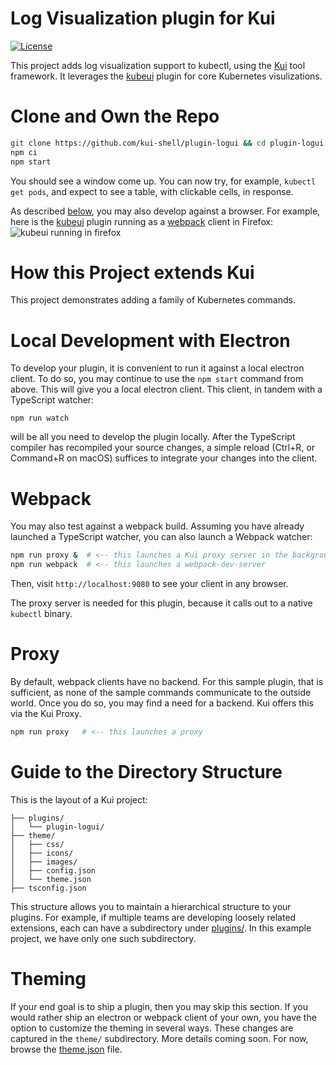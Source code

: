 # Log Visualization plugin for Kui

[![License](https://img.shields.io/badge/license-Apache%202.0-blue.svg)](https://opensource.org/licenses/Apache-2.0)

This project adds log visualization support to kubectl, using the
[Kui](https://github.com/IBM/kui) tool framework. It leverages the
[kubeui](https://github.com/kui-shell/plugin-kubeui) plugin for core
Kubernetes visulizations.

# Clone and Own the Repo

```bash
git clone https://github.com/kui-shell/plugin-logui && cd plugin-logui
npm ci
npm start
```

You should see a window come up. You can now try, for example,
`kubectl get pods`, and expect to see a table, with clickable cells,
in response.

As described [below](#webpack), you may also develop against a
browser. For example, here is the
[kubeui](https://github.com/kui-shell/plugin-kubeui) plugin running as
a [webpack](https://webpack.js.org/) client in Firefox: ![kubeui
running in firefox](docs/kubeui-firefox.png)

# How this Project extends Kui

This project demonstrates adding a family of Kubernetes commands.

# Local Development with Electron

To develop your plugin, it is convenient to run it against a local
electron client. To do so, you may continue to use the `npm start`
command from above. This will give you a local electron client. This
client, in tandem with a TypeScript watcher:

```
npm run watch
```

will be all you need to develop the plugin locally. After the
TypeScript compiler has recompiled your source changes, a simple
reload (Ctrl+R, or Command+R on macOS) suffices to integrate your
changes into the client.

# Webpack

You may also test against a webpack build. Assuming you have already
launched a TypeScript watcher, you can also launch a Webpack watcher:

```bash
npm run proxy &  # <-- this launches a Kui proxy server in the background
npm run webpack  # <-- this launches a webpack-dev-server
```

Then, visit `http://localhost:9080` to see your client in any browser.

The proxy server is needed for this plugin, because it calls out to a
native `kubectl` binary.

# Proxy

By default, webpack clients have no backend. For this sample plugin,
that is sufficient, as none of the sample commands communicate to the
outside world. Once you do so, you may find a need for a backend. Kui
offers this via the Kui Proxy.

```bash
npm run proxy   # <-- this launches a proxy
```

# Guide to the Directory Structure

This is the layout of a Kui project:

```
├── plugins/
│   └── plugin-logui/
├── theme/
│   ├── css/
│   ├── icons/
│   ├── images/
│   ├── config.json
│   └── theme.json
├── tsconfig.json
```

This structure allows you to maintain a hierarchical structure to your
plugins. For example, if multiple teams are developing loosely related
extensions, each can have a subdirectory under [plugins/](plugins/). In this
example project, we have only one such subdirectory.

# Theming

If your end goal is to ship a plugin, then you may skip this
section. If you would rather ship an electron or webpack client of
your own, you have the option to customize the theming in several
ways. These changes are captured in the `theme/` subdirectory. More
details coming soon. For now, browse the
[theme.json](theme/theme.json) file.

